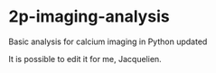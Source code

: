 # 2p-imaging-analysis
Basic analysis for calcium imaging in Python
updated

It is possible to edit it for me, Jacquelien.
